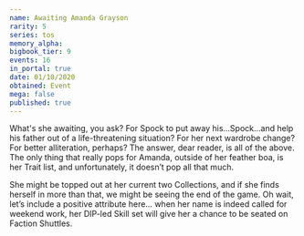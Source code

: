 ```yaml
---
name: Awaiting Amanda Grayson
rarity: 5
series: tos
memory_alpha:
bigbook_tier: 9
events: 16
in_portal: true
date: 01/10/2020
obtained: Event
mega: false
published: true
---
```


What's she awaiting, you ask? For Spock to put away his...Spock...and help his father out of a life-threatening situation? For her next wardrobe change? For better alliteration, perhaps? The answer, dear reader, is all of the above. The only thing that really pops for Amanda, outside of her feather boa, is her Trait list, and unfortunately, it doesn’t pop all that much. 

She might be topped out at her current two Collections, and if she finds herself in more than that, we might be seeing the end of the game. Oh wait, let’s include a positive attribute here… when her name is indeed called for weekend work, her DIP-led Skill set will give her a chance to be seated on Faction Shuttles.
